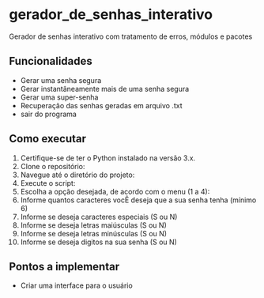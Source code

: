 # gerador_de_senhas_interativo

Gerador de senhas interativo com tratamento de erros, módulos e pacotes

## Funcionalidades

- Gerar uma senha segura
- Gerar instantâneamente mais de uma senha segura
- Gerar uma super-senha
- Recuperação das senhas geradas em arquivo .txt
- sair do programa

## Como executar

1. Certifique-se de ter o Python instalado na versão 3.x.
2. Clone o repositório:
3. Navegue até o diretório do projeto:
4. Execute o script:
5. Escolha a opção desejada, de acordo com o menu (1 a 4):
7. Informe quantos caracteres vocÊ deseja que a sua senha tenha (mínimo 6)
8. Informe se deseja caracteres especiais (S ou N)
9. Informe se deseja letras maiúsculas (S ou N)
10. Informe se deseja letras minúsculas (S ou N)
11. Informe se deseja digitos na sua senha (S ou N)

## Pontos a implementar

- Criar uma interface para o usuário
